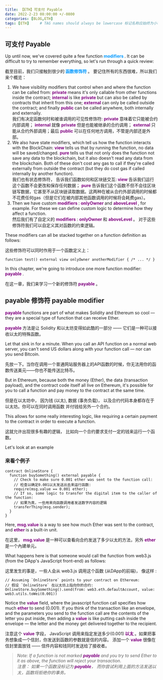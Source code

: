 ```yaml
---
title: 【ETH】可支付 Payable
date: 2022-2-23 08:00:00 +/-0800
categories: [BLOG,ETH]
tags: [ETH]     # TAG names should always be lowercase 标记名称应始终为小写
---
```


<!---

<font color="#800080"><b> 私有 </b></font>
<b><font color="#0099ff">结构体类型</font></b>
> **
```solidity
```

--->

## 可支付 Payable

Up until now, we've covered quite a few function <b><font color="#0099ff"> modifiers </font></b>. It can be difficult to try to remember everything, so let's run through a quick review:

截至目前，我们只接触到很少的<b><font color="#0099ff"> 函数修饰符 </font></b>。 要记住所有的东西很难，所以我们来个概览：

  1. We have visibility modifiers that control when and where the function can be called from: <font color="#800080"><b> private </b></font> means it's only callable from other functions inside the contract; <font color="#800080"><b> internal </b></font> is like <font color="#800080"><b> private </b></font> but can also be called by contracts that inherit from this one; <font color="#800080"><b> external </b></font> can only be called outside the contract; and finally <font color="#800080"><b> public </b></font> can be called anywhere, both internally and externally.</br>我们有决定函数何时和被谁调用的可见性修饰符: <font color="#800080"><b> private </b></font> 意味着它只能被合约内部调用； <font color="#800080"><b> internal </b></font> 就像 <font color="#800080"><b> private </b></font> 但是也能被继承的合约调用； <font color="#800080"><b> external </b></font> 只能从合约外部调用；最后 <font color="#800080"><b> public </b></font> 可以在任何地方调用，不管是内部还是外部。<br/>
  2. We also have state modifiers, which tell us how the function interacts with the BlockChain: <font color="#800080"><b> view </b></font> tells us that by running the function, no data will be saved/changed. <font color="#800080"><b> pure </b></font> tells us that not only does the function not save any data to the blockchain, but it also doesn't read any data from the blockchain. Both of these don't cost any gas to call if they're called externally from outside the contract (but they do cost gas if called internally by another function).<br/>我们也有状态修饰符， 告诉我们函数如何和区块链交互: <font color="#800080"><b> view </b></font> 告诉我们运行这个函数不会更改和保存任何数据； <font color="#800080"><b> pure </b></font> 告诉我们这个函数不但不会往区块链写数据，它甚至不从区块链读取数据。这两种在被从合约外部调用的时候都不花费任何gas（但是它们在被内部其他函数调用的时候将会耗费gas）。<br/>
  3. Then we have custom <font color="#800080"><b> modifiers </b></font> : <font color="#800080"><b> onlyOwner </b></font> and <font color="#800080"><b> aboveLevel </b></font>, for example. For these we can define custom logic to determine how they affect a function.<br/>然后我们有了自定义的 <font color="#800080"><b> modifiers </b></font> : <font color="#800080"><b> onlyOwner </b></font> 和 <font color="#800080"><b> aboveLevel </b></font>。 对于这些修饰符我们可以自定义其对函数的约束逻辑。

These modifiers can all be stacked together on a function definition as follows:

这些修饰符可以同时作用于一个函数定义上：

```solidity
function test() external view onlyOwner anotherModifier { /* ... */ }
```

In this chapter, we're going to introduce one more function modifier: <font color="#800080"><b> payable </b></font>.

在这一章，我们来学习一个新的修饰符<font color="#800080"><b> payable </b></font>。

## payable 修饰符 payable modifier

<font color="#800080"><b> payable </b></font> functions are part of what makes Solidity and Ethereum so cool — they are a special type of function that can receive Ether.

<font color="#800080"><b> payable </b></font> 方法是让 Solidity 和以太坊变得如此酷的一部分 —— 它们是一种可以接收以太的特殊函数。

Let that sink in for a minute. When you call an API function on a normal web server, you can't send US dollars along with your function call — nor can you send Bitcoin.

先放一下。当你在调用一个普通网站服务器上的API函数的时候，你无法用你的函数传送美元——你也不能传送比特币。

But in Ethereum, because both the money (Ether), the data (transaction payload), and the contract code itself all live on Ethereum, it's possible for you to call a function and pay money to the contract at the same time.

但是在以太坊中， 因为钱 (以太), 数据 (事务负载)， 以及合约代码本身都存在于以太坊。你可以在同时调用函数 并付钱给另外一个合约。

This allows for some really interesting logic, like requiring a certain payment to the contract in order to execute a function.

这就允许出现很多有趣的逻辑， 比如向一个合约要求支付一定的钱来运行一个函数。

Let's look at an example

### 来看个例子

```solidity
contract OnlineStore {
  function buySomething() external payable {
    // Check to make sure 0.001 ether was sent to the function call:
    // 检查以确定0.001以太发送出去来运行函数:
    require(msg.value == 0.001 ether);
    // If so, some logic to transfer the digital item to the caller of the function:
    // 如果为真，一些用来向函数调用者发送数字内容的逻辑
    transferThing(msg.sender);
  }
}
```

Here, <font color="#800080"><b> msg.value </b></font> is a way to see how much Ether was sent to the contract, and <font color="#800080"><b> ether </b></font> is a built-in unit.

在这里，<font color="#800080"><b> msg.value </b></font> 是一种可以查看向合约发送了多少以太的方法，另外 <font color="#800080"><b> ether </b></font> 是一个內建单元。

What happens here is that someone would call the function from web3.js (from the DApp's JavaScript front-end) as follows:

这里发生的事是，一些人会从 web3.js 调用这个函数 (从DApp的前端)， 像这样 :

```solidity
// Assuming `OnlineStore` points to your contract on Ethereum:
// 假设 `OnlineStore` 在以太坊上指向你的合约:
OnlineStore.buySomething().send(from: web3.eth.defaultAccount, value: web3.utils.toWei(0.001))
```

Notice the <font color="#800080"><b> value </b></font> field, where the javascript function call specifies how much <font color="#800080"><b> ether </b></font> to send (0.001). If you think of the transaction like an envelope, and the parameters you send to the function call are the contents of the letter you put inside, then adding a <font color="#800080"><b> value </b></font> is like putting cash inside the envelope — the letter and the money get delivered together to the recipient.

注意这个 <font color="#800080"><b> value </b></font> 字段， JavaScript 调用来指定发送多少(0.001)<font color="#800080"><b> 以太 </b></font>。如果把事务想象成一个信封，你发送到函数的参数就是信的内容。 添加一个 <font color="#800080"><b> value </b></font> 很像在信封里面放钱 —— 信件内容和钱同时发送给了接收者。

> *Note: If a function is not marked <font color="#800080"><b> payable </b></font> and you try to send Ether to it as above, the function will reject your transaction.<br/>注意： 如果一个函数没标记为<font color="#800080"><b> payable</b></font>， 而你尝试利用上面的方法发送以太，函数将拒绝你的事务。*
